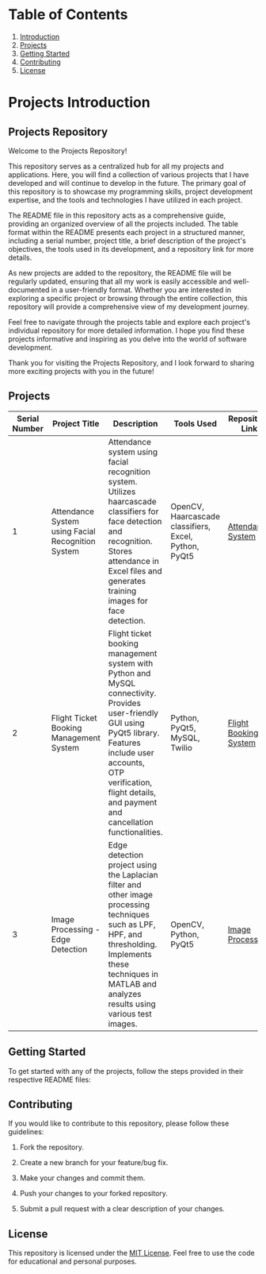 # Table of Contents

1. [Introduction](#projects-introduction)
2. [Projects](#projects)
3. [Getting Started](#getting-started)
4. [Contributing](#contributing)
5. [License](#license)



# Projects Introduction

## Projects Repository

Welcome to the Projects Repository!

This repository serves as a centralized hub for all my projects and applications. Here, you will find a collection of various projects that I have developed and will continue to develop in the future. The primary goal of this repository is to showcase my programming skills, project development expertise, and the tools and technologies I have utilized in each project.

The README file in this repository acts as a comprehensive guide, providing an organized overview of all the projects included. The table format within the README presents each project in a structured manner, including a serial number, project title, a brief description of the project's objectives, the tools used in its development, and a repository link for more details.

As new projects are added to the repository, the README file will be regularly updated, ensuring that all my work is easily accessible and well-documented in a user-friendly format. Whether you are interested in exploring a specific project or browsing through the entire collection, this repository will provide a comprehensive view of my development journey.

Feel free to navigate through the projects table and explore each project's individual repository for more detailed information. I hope you find these projects informative and inspiring as you delve into the world of software development.

Thank you for visiting the Projects Repository, and I look forward to sharing more exciting projects with you in the future!



## Projects

| Serial Number | Project Title | Description | Tools Used | Repository Link |
|---------------|---------------|-------------|------------|-----------------|
| 1             | Attendance System using Facial Recognition System | Attendance system using facial recognition system. Utilizes haarcascade classifiers for face detection and recognition. Stores attendance in Excel files and generates training images for face detection. | OpenCV, Haarcascade classifiers, Excel, Python, PyQt5 | [Attendance System](https://github.com/Haleshot/attendance-system) |
| 2             | Flight Ticket Booking Management System | Flight ticket booking management system with Python and MySQL connectivity. Provides user-friendly GUI using PyQt5 library. Features include user accounts, OTP verification, flight details, and payment and cancellation functionalities. | Python, PyQt5, MySQL, Twilio | [Flight Booking System](https://github.com/Haleshot/Flight_Booking_System) |
| 3             | Image Processing - Edge Detection | Edge detection project using the Laplacian filter and other image processing techniques such as LPF, HPF, and thresholding. Implements these techniques in MATLAB and analyzes results using various test images. | OpenCV, Python, PyQt5 | [Image Processing](https://github.com/Haleshot/Image_Processing) |


## Getting Started

To get started with any of the projects, follow the steps provided in their respective README files:

## Contributing

If you would like to contribute to this repository, please follow these guidelines:

1. Fork the repository.

2. Create a new branch for your feature/bug fix.

3. Make your changes and commit them.

4. Push your changes to your forked repository.

5. Submit a pull request with a clear description of your changes.

## License

This repository is licensed under the [MIT License](LICENSE). Feel free to use the code for educational and personal purposes.
